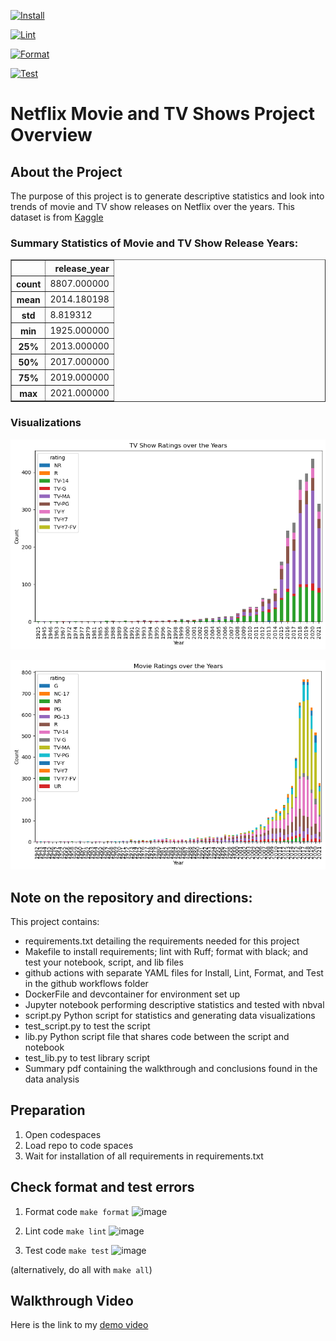 [![Install](https://github.com/nogibjj/Individual_Project1_jdc154/actions/workflows/hello.yml/badge.svg)](https://github.com/nogibjj/Individual_Project1_jdc154/actions/workflows/hello.yml)

[![Lint](https://github.com/nogibjj/Individual_Project1_jdc154/actions/workflows/lint.yml/badge.svg)](https://github.com/nogibjj/Individual_Project1_jdc154/actions/workflows/lint.yml)

[![Format](https://github.com/nogibjj/Individual_Project1_jdc154/actions/workflows/format.yml/badge.svg)](https://github.com/nogibjj/Individual_Project1_jdc154/actions/workflows/format.yml)

[![Test](https://github.com/nogibjj/Individual_Project1_jdc154/actions/workflows/test.yml/badge.svg)](https://github.com/nogibjj/Individual_Project1_jdc154/actions/workflows/test.yml)

# Netflix Movie and TV Shows Project Overview

## About the Project
The purpose of this project is to generate descriptive statistics and look into trends of movie and TV show releases on Netflix over the years. This dataset is from [Kaggle](https://www.kaggle.com/datasets/shivamb/netflix-shows?resource=download)

### Summary Statistics of Movie and TV Show Release Years:
<table border="1" class="dataframe">
  <thead>
    <tr style="text-align: right;">
      <th></th>
      <th>release_year</th>
    </tr>
  </thead>
  <tbody>
    <tr>
      <th>count</th>
      <td>8807.000000</td>
    </tr>
    <tr>
      <th>mean</th>
      <td>2014.180198</td>
    </tr>
    <tr>
      <th>std</th>
      <td>8.819312</td>
    </tr>
    <tr>
      <th>min</th>
      <td>1925.000000</td>
    </tr>
    <tr>
      <th>25%</th>
      <td>2013.000000</td>
    </tr>
    <tr>
      <th>50%</th>
      <td>2017.000000</td>
    </tr>
    <tr>
      <th>75%</th>
      <td>2019.000000</td>
    </tr>
    <tr>
      <th>max</th>
      <td>2021.000000</td>
    </tr>
  </tbody>
</table>
</div>

### Visualizations
![alt text](images/TV_ratings.png)

![alt text](images/Movie_ratings.png)

## Note on the repository and directions:
This project contains:
* requirements.txt detailing the requirements needed for this project
* Makefile to install requirements; lint with Ruff; format with black; and test your notebook, script, and lib files
* github actions with separate YAML files for Install, Lint, Format, and Test in the github workflows folder
* DockerFile and devcontainer for environment set up
* Jupyter notebook performing descriptive statistics and tested with nbval
* script.py Python script for statistics and generating data visualizations
* test_script.py to test the script
* lib.py Python script file that shares code between the script and notebook
* test_lib.py to test library script
* Summary pdf containing the walkthrough and conclusions found in the data analysis

## Preparation
1. Open codespaces 
2. Load repo to code spaces
2. Wait for installation of all requirements in requirements.txt

## Check format and test errors
1. Format code `make format`
![image](https://github.com/user-attachments/assets/7688b60a-9f2b-45a2-acf3-8a7f66f346e1)

2. Lint code `make lint`
![image](https://github.com/user-attachments/assets/5b73ef36-a462-468c-9aab-40e1a66079ff)

3. Test code `make test`
![image](https://github.com/user-attachments/assets/47b3bd24-96d8-4a3a-a1ec-7cc8f935e802)

(alternatively, do all with `make all`)

## Walkthrough Video
Here is the link to my [demo video](https://youtu.be/mOJkvNA_WrI)




